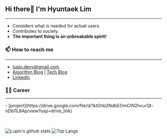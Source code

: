 <!--
[![Hits](https://hits.seeyoufarm.com/api/count/incr/badge.svg?url=https%3A%2F%2Fgithub.com%2FdevLupin&count_bg=%2379C83D&title_bg=%23555555&icon=&icon_color=%233FCFD3&title=hits&edge_flat=false)](https://hits.seeyoufarm.com)
-->

## Hi there👋  I'm Hyuntaek Lim
<hr>

- Considers what is needed for actual users.
- Contributes to society.
- **The important thing is an unbreakable spirit!**

### 📫 How to reach me
<hr>

- lupin.devv@gmail.com
- [Algorithm Blog](https://devlupin.github.io/) | [Tech Blog](https://velog.io/@lupin)
- [LinkedIn](https://www.linkedin.com/in/hyuntaek-lim-0a460b20b/)

### 👩‍💻 Career
<hr>
- [project](https://drive.google.com/file/d/1ktGhb2NdbEOmCtN2hcurQt-nDbI1L8Ap/view?usp=drive_link)

<br/><br/>
![Lupin's github stats](https://github-readme-stats.vercel.app/api?username=devLupin&show_icons=true&theme=tokyonight)
![Top Langs](https://github-readme-stats.vercel.app/api/top-langs/?username=devLupin&layout=compact&theme=tokyonight)
